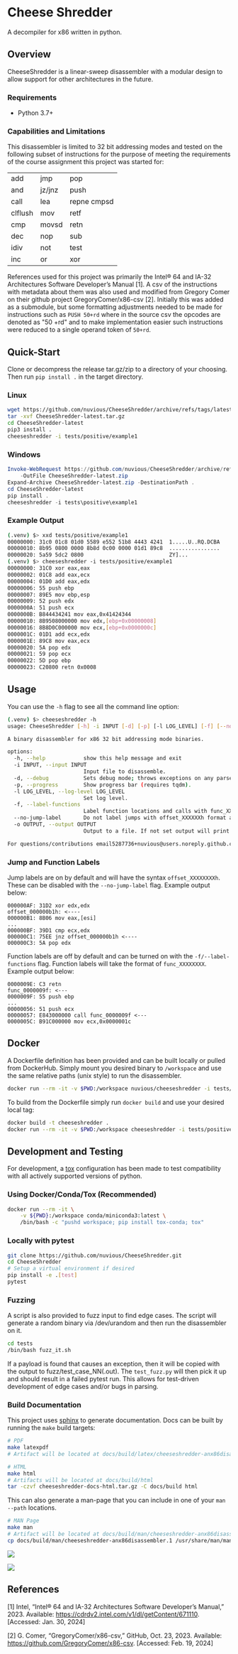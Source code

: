 # Cheese Shredder

A decompiler for x86 written in python.

## Overview

CheeseShredder is a linear-sweep disassembler with a modular design to allow support for other architectures in the
future.

### Requirements

- Python 3.7+

### Capabilities and Limitations

This disassembler is limited to 32 bit addressing modes and tested on the following subset of instructions for the
purpose of meeting the requirements of the course assignment this project was started for:

| | | |
|-|-|-|
|add|jmp|pop|
|and|jz/jnz|push|
|call|lea|repne cmpsd|
|clflush|mov|retf|
|cmp|movsd|retn|
|dec|nop|sub|
|idiv|not|test|
|inc|or|xor|

References used for this project was primarily the Intel® 64 and IA-32 Architectures Software Developer’s Manual [1]. A
csv of the instructions with metadata about them was also used and modified from Gregory Comer on their github
project GregoryComer/x86-csv [2]. Initially this was added as a submodule, but some formatting adjustments needed to
be made for instructions such as `PUSH 50+rd` where in the source csv the opcodes are denoted as "50 +rd" and to make
implementation easier such instructions were reduced to a single operand token of `50+rd`.

## Quick-Start

Clone or decompress the release tar.gz/zip to a directory of your choosing. Then run `pip install .` in the target
directory.

### Linux

```bash
wget https://github.com/nuvious/CheeseShredder/archive/refs/tags/latest.tar.gz -O CheeseShredder-latest.tar.gz
tar -xvf CheeseShredder-latest.tar.gz
cd CheeseShredder-latest
pip3 install .
cheeseshredder -i tests/positive/example1
```

### Windows

```powershell
Invoke-WebRequest https://github.com/nuvious/CheeseShredder/archive/refs/tags/latest.zip `
    -OutFile CheeseShredder-latest.zip
Expand-Archive CheeseShredder-latest.zip -DestinationPath .
cd CheeseShredder-latest
pip install .
cheeseshredder -i tests\positive\example1
```

### Example Output

```bash
(.venv) $> xxd tests/positive/example1
00000000: 31c0 01c8 01d0 5589 e552 51b8 4443 4241  1.....U..RQ.DCBA
00000010: 8b95 0800 0000 8b8d 0c00 0000 01d1 89c8  ................
00000020: 5a59 5dc2 0800                           ZY]...
(.venv) $> cheeseshredder -i tests/positive/example1
00000000: 31C0 xor eax,eax
00000002: 01C8 add eax,ecx
00000004: 01D0 add eax,edx
00000006: 55 push ebp
00000007: 89E5 mov ebp,esp
00000009: 52 push edx
0000000A: 51 push ecx
0000000B: B844434241 mov eax,0x41424344
00000010: 8B9508000000 mov edx,[ebp+0x00000008]
00000016: 8B8D0C000000 mov ecx,[ebp+0x0000000c]
0000001C: 01D1 add ecx,edx
0000001E: 89C8 mov eax,ecx
00000020: 5A pop edx
00000021: 59 pop ecx
00000022: 5D pop ebp
00000023: C20800 retn 0x0008
```

## Usage

You can use the `-h` flag to see all the command line option:

```bash
(.venv) $> cheeseshredder -h
usage: CheeseShredder [-h] -i INPUT [-d] [-p] [-l LOG_LEVEL] [-f] [--no-jump-label] [-o OUTPUT]

A binary disassembler for x86 32 bit addressing mode binaries.

options:
  -h, --help            show this help message and exit
  -i INPUT, --input INPUT
                        Input file to disassemble.
  -d, --debug           Sets debug mode; throws exceptions on any parse error.
  -p, --progress        Show progress bar (requires tqdm).
  -l LOG_LEVEL, --log-level LOG_LEVEL
                        Set log level.
  -f, --label-functions
                        Label function locations and calls with func_XXXXXXXX.
  --no-jump-label       Do not label jumps with offset_XXXXXXh format and just output the immediate value.
  -o OUTPUT, --output OUTPUT
                        Output to a file. If not set output will print to stdout.

For questions/contributions email5287736+nuvious@users.noreply.github.com.
```

### Jump and Function Labels

Jump labels are on by default and will have the syntax `offset_XXXXXXXXh`. These can be disabled with the
`--no-jump-label` flag. Example output below:

```text
000000AF: 31D2 xor edx,edx
offset_000000b1h: <----
000000B1: 8B06 mov eax,[esi]
...
000000BF: 39D1 cmp ecx,edx
000000C1: 75EE jnz offset_000000b1h <----
000000C3: 5A pop edx
```

Function labels are off by default and can be turned on with the `-f/--label-functions` flag. Function labels will take
the format of `func_XXXXXXXX`. Example output below:

```text
0000009E: C3 retn
func_0000009f: <---
0000009F: 55 push ebp
...
00000056: 51 push ecx
00000057: E843000000 call func_0000009f <---
0000005C: B91C000000 mov ecx,0x0000001c
```

## Docker

A Dockerfile definition has been provided and can be built locally or pulled from DockerHub. Simply mount you desired
binary to `/workspace` and use the same relative paths (unix style) to run the disassembler.

```bash
docker run --rm -it -v $PWD:/workspace nuvious/cheeseshredder -i tests/positive/example1
```

To build from the Dockerfile simply run `docker build` and use your desired local tag:

```bash
docker build -t cheeseshredder .
docker run --rm -it -v $PWD:/workspace cheeseshredder -i tests/positive/example1
```

## Development and Testing

For development, a [tox](https://tox.wiki/en/4.13.0/) configuration has been made to test compatibility with all
actively supported versions of python.

### Using Docker/Conda/Tox (Recommended)

```bash
docker run --rm -it \
    -v ${PWD}:/workspace conda/miniconda3:latest \
    /bin/bash -c "pushd workspace; pip install tox-conda; tox"
```

### Locally with pytest

```bash
git clone https://github.com/nuvious/CheeseShredder.git
cd CheeseShredder
# Setup a virtual environment if desired
pip install -e .[test]
pytest
```

### Fuzzing

A script is also provided to fuzz input to find edge cases. The script will generate a random binary via /dev/urandom
and then run the disassembler on it.

```bash
cd tests
/bin/bash fuzz_it.sh
```

If a payload is found that causes an exception, then it will be copied with the output to fuzz/test_case_NN(.out). The
`test_fuzz.py` will then pick it up and should result in a failed pytest run. This allows for test-driven development
of edge cases and/or bugs in parsing.

### Build Documentation

This project uses [sphinx](https://www.sphinx-doc.org/en/master/) to generate documentation. Docs can be built by
running the `make` build targets:

```bash
# PDF 
make latexpdf
# Artifact will be located at docs/build/latex/cheeseshredder-anx86disassembler.pdf

# HTML
make html
# Artifacts will be located at docs/build/html
tar -czvf cheeseshredder-docs-html.tar.gz -C docs/build html
```

This can also generate a man-page that you can include in one of your `man --path` locations.

```bash
# MAN Page
make man
# Artifact will be located at docs/build/man/cheeseshredder-anx86disassembler.1
cp docs/build/man/cheeseshredder-anx86disassembler.1 /usr/share/man/man1/cheeseshredder.1
```

[comment]: # (There are two includes of this image because this markdown is included by the sphinx build so the path needs to be relative to the README.md and the docs/ build directory)

![](_static/man-page.png)

![](docs/source/_static/man-page.png)

## References

[1] Intel, “Intel® 64 and IA-32 Architectures Software Developer’s Manual,” 2023.
    Available: https://cdrdv2.intel.com/v1/dl/getContent/671110. [Accessed: Jan. 30, 2024]

[2] G. Comer, “GregoryComer/x86-csv,” GitHub, Oct. 23, 2023.
    Available: https://github.com/GregoryComer/x86-csv. [Accessed: Feb. 19, 2024]
